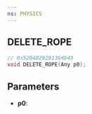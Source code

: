 ```yaml
---
ns: PHYSICS
---
```

## DELETE_ROPE

```c
// 0x52B4829281364649
void DELETE_ROPE(Any p0);
```

## Parameters
* **p0**:
